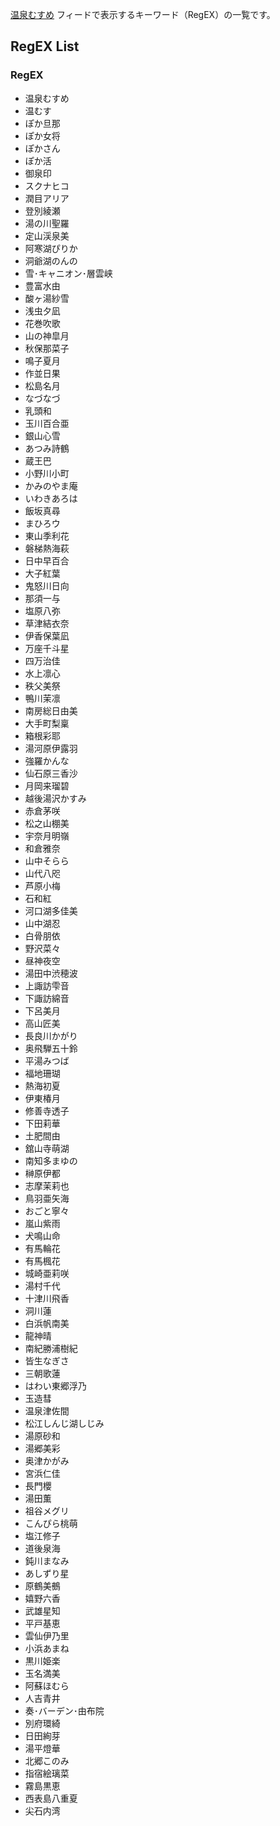[温泉むすめ](https://bsky.app/profile/did:plc:mm5uc5iz7nzl3vy5mbog3t3d/feed/aaanndxrilgzy) フィードで表示するキーワード（RegEX）の一覧です。

## RegEX List
### RegEX

- 温泉むすめ
- 温むす
- ぽか旦那
- ぽか女将
- ぽかさん
- ぽか活
- 御泉印
- スクナヒコ
- 潤目アリア
- 登別綾瀬
- 湯の川聖羅
- 定山渓泉美
- 阿寒湖ぴりか
- 洞爺湖のんの
- 雪･キャニオン･層雲峡
- 豊富水由
- 酸ヶ湯紗雪
- 浅虫夕凪
- 花巻吹歌
- 山の神皐月
- 秋保那菜子
- 鳴子夏月
- 作並日果
- 松島名月
- なづなづ
- 乳頭和
- 玉川百合亜
- 銀山心雪
- あつみ詩鶴
- 蔵王巴
- 小野川小町
- かみのやま庵
- いわきあろは
- 飯坂真尋
- まひろウ
- 東山季利花
- 磐梯熱海萩
- 日中早百合
- 大子紅葉
- 鬼怒川日向
- 那須一与
- 塩原八弥
- 草津結衣奈
- 伊香保葉凪
- 万座千斗星
- 四万治佳
- 水上凛心
- 秩父美祭
- 鴨川茉凛
- 南房総日由美
- 大手町梨稟
- 箱根彩耶
- 湯河原伊露羽
- 強羅かんな
- 仙石原三香沙
- 月岡来瑠碧
- 越後湯沢かすみ
- 赤倉茅咲
- 松之山棚美
- 宇奈月明嶺
- 和倉雅奈
- 山中そらら
- 山代八咫
- 芦原小梅
- 石和紅
- 河口湖多佳美
- 山中湖忍
- 白骨朋依
- 野沢菜々
- 昼神夜空
- 湯田中渋穂波
- 上諏訪雫音
- 下諏訪綿音
- 下呂美月
- 高山匠美
- 長良川かがり
- 奥飛騨五十鈴
- 平湯みつば
- 福地珊瑚
- 熱海初夏
- 伊東椿月
- 修善寺透子
- 下田莉華
- 土肥間由
- 舘山寺萌湖
- 南知多まゆの
- 榊原伊都
- 志摩茉莉也
- 鳥羽亜矢海
- おごと寧々
- 嵐山紫雨
- 犬鳴山命
- 有馬輪花
- 有馬楓花
- 城崎亜莉咲
- 湯村千代
- 十津川飛香
- 洞川蓮
- 白浜帆南美
- 龍神晴
- 南紀勝浦樹紀
- 皆生なぎさ
- 三朝歌蓮
- はわい東郷浮乃
- 玉造彗
- 温泉津佐間
- 松江しんじ湖しじみ
- 湯原砂和
- 湯郷美彩
- 奥津かがみ
- 宮浜仁佳
- 長門櫻
- 湯田薫
- 祖谷メグリ
- こんぴら桃萌
- 塩江修子
- 道後泉海
- 鈍川まなみ
- あしずり星
- 原鶴美鵺
- 嬉野六香
- 武雄星知
- 平戸基恵
- 雲仙伊乃里
- 小浜あまね
- 黒川姫楽
- 玉名満美
- 阿蘇ほむら
- 人吉青井
- 奏･バーデン･由布院
- 別府環綺
- 日田絢芽
- 湯平燈華
- 北郷このみ
- 指宿絵璃菜
- 霧島黒恵
- 西表島八重夏
- 尖石内湾






